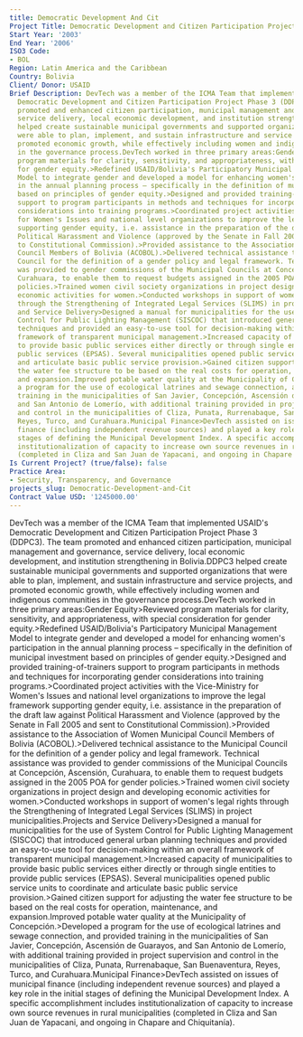 ```yaml
---
title: Democratic Development And Cit
Project Title: Democratic Development and Citizen Participation Project Phase 3 (DDPC3)
Start Year: '2003'
End Year: '2006'
ISO3 Code:
- BOL
Region: Latin America and the Caribbean
Country: Bolivia
Client/ Donor: USAID
Brief Description: DevTech was a member of the ICMA Team that implemented USAID's
  Democratic Development and Citizen Participation Project Phase 3 (DDPC3). The team
  promoted and enhanced citizen participation, municipal management and governance,
  service delivery, local economic development, and institution strengthening in Bolivia.DDPC3
  helped create sustainable municipal governments and supported organizations that
  were able to plan, implement, and sustain infrastructure and service projects, and
  promoted economic growth, while effectively including women and indigenous communities
  in the governance process.DevTech worked in three primary areas:Gender Equity>Reviewed
  program materials for clarity, sensitivity, and appropriateness, with special consideration
  for gender equity.>Redefined USAID/Bolivia's Participatory Municipal Management
  Model to integrate gender and developed a model for enhancing women's participation
  in the annual planning process – specifically in the definition of municipal investment
  based on principles of gender equity.>Designed and provided training-of-trainers
  support to program participants in methods and techniques for incorporating gender
  considerations into training programs.>Coordinated project activities with the Vice-Ministry
  for Women's Issues and national level organizations to improve the legal framework
  supporting gender equity, i.e. assistance in the preparation of the draft law against
  Political Harassment and Violence (approved by the Senate in Fall 2005 and sent
  to Constitutional Commission).>Provided assistance to the Association of Women Municipal
  Council Members of Bolivia (ACOBOL).>Delivered technical assistance to the Municipal
  Council for the definition of a gender policy and legal framework. Technical assistance
  was provided to gender commissions of the Municipal Councils at Concepción, Ascensión,
  Curahuara, to enable them to request budgets assigned in the 2005 POA for gender
  policies.>Trained women civil society organizations in project design and developing
  economic activities for women.>Conducted workshops in support of women's legal rights
  through the Strengthening of Integrated Legal Services (SLIMS) in project municipalities.Projects
  and Service Delivery>Designed a manual for municipalities for the use of System
  Control for Public Lighting Management (SISCOC) that introduced general urban planning
  techniques and provided an easy-to-use tool for decision-making within an overall
  framework of transparent municipal management.>Increased capacity of municipalities
  to provide basic public services either directly or through single entities to provide
  public services (EPSAS). Several municipalities opened public service units to coordinate
  and articulate basic public service provision.>Gained citizen support for adjusting
  the water fee structure to be based on the real costs for operation, maintenance,
  and expansion.Improved potable water quality at the Municipality of Concepción.>Developed
  a program for the use of ecological latrines and sewage connection, and provided
  training in the municipalities of San Javier, Concepción, Ascensión de Guarayos,
  and San Antonio de Lomerío, with additional training provided in project supervision
  and control in the municipalities of Cliza, Punata, Rurrenabaque, San Buenaventura,
  Reyes, Turco, and Curahuara.Municipal Finance>DevTech assisted on issues of municipal
  finance (including independent revenue sources) and played a key role in the initial
  stages of defining the Municipal Development Index. A specific accomplishment includes
  institutionalization of capacity to increase own source revenues in rural municipalities
  (completed in Cliza and San Juan de Yapacani, and ongoing in Chapare and Chiquitanía).
Is Current Project? (true/false): false
Practice Area:
- Security, Transparency, and Governance
projects_slug: Democratic-Development-and-Cit
Contract Value USD: '1245000.00'
---
```


DevTech was a member of the ICMA Team that implemented USAID's Democratic Development and Citizen Participation Project Phase 3 (DDPC3). The team promoted and enhanced citizen participation, municipal management and governance, service delivery, local economic development, and institution strengthening in Bolivia.DDPC3 helped create sustainable municipal governments and supported organizations that were able to plan, implement, and sustain infrastructure and service projects, and promoted economic growth, while effectively including women and indigenous communities in the governance process.DevTech worked in three primary areas:Gender Equity>Reviewed program materials for clarity, sensitivity, and appropriateness, with special consideration for gender equity.>Redefined USAID/Bolivia's Participatory Municipal Management Model to integrate gender and developed a model for enhancing women's participation in the annual planning process – specifically in the definition of municipal investment based on principles of gender equity.>Designed and provided training-of-trainers support to program participants in methods and techniques for incorporating gender considerations into training programs.>Coordinated project activities with the Vice-Ministry for Women's Issues and national level organizations to improve the legal framework supporting gender equity, i.e. assistance in the preparation of the draft law against Political Harassment and Violence (approved by the Senate in Fall 2005 and sent to Constitutional Commission).>Provided assistance to the Association of Women Municipal Council Members of Bolivia (ACOBOL).>Delivered technical assistance to the Municipal Council for the definition of a gender policy and legal framework. Technical assistance was provided to gender commissions of the Municipal Councils at Concepción, Ascensión, Curahuara, to enable them to request budgets assigned in the 2005 POA for gender policies.>Trained women civil society organizations in project design and developing economic activities for women.>Conducted workshops in support of women's legal rights through the Strengthening of Integrated Legal Services (SLIMS) in project municipalities.Projects and Service Delivery>Designed a manual for municipalities for the use of System Control for Public Lighting Management (SISCOC) that introduced general urban planning techniques and provided an easy-to-use tool for decision-making within an overall framework of transparent municipal management.>Increased capacity of municipalities to provide basic public services either directly or through single entities to provide public services (EPSAS). Several municipalities opened public service units to coordinate and articulate basic public service provision.>Gained citizen support for adjusting the water fee structure to be based on the real costs for operation, maintenance, and expansion.Improved potable water quality at the Municipality of Concepción.>Developed a program for the use of ecological latrines and sewage connection, and provided training in the municipalities of San Javier, Concepción, Ascensión de Guarayos, and San Antonio de Lomerío, with additional training provided in project supervision and control in the municipalities of Cliza, Punata, Rurrenabaque, San Buenaventura, Reyes, Turco, and Curahuara.Municipal Finance>DevTech assisted on issues of municipal finance (including independent revenue sources) and played a key role in the initial stages of defining the Municipal Development Index. A specific accomplishment includes institutionalization of capacity to increase own source revenues in rural municipalities (completed in Cliza and San Juan de Yapacani, and ongoing in Chapare and Chiquitanía).